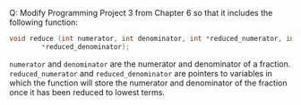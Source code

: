 Q: Modify Programming Project 3 from Chapter 6 so that it includes the following
function:

```c
void reduce (int numerator, int denominator, int *reduced_numerator, int
        *reduced_denominator);
```

`numerator` and `denominator` are the numerator and denominator of a fraction.
`reduced_numerator` and `reduced_denominator` are pointers to variables in which
the function will store the numerator and denominator of the fraction once it
has been reduced to lowest terms.
